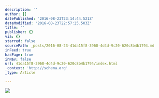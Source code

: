 ```yaml
---
description: ''
author: []
datePublished: '2016-08-23T23:14:44.521Z'
dateModified: '2016-08-23T22:57:25.503Z'
title: ''
publisher: {}
via: {}
starred: false
sourcePath: _posts/2016-08-23-41da15f8-3968-4d4d-9c20-620c8b4b1794.md
inFeed: true
hasPage: true
inNav: false
url: 41da15f8-3968-4d4d-9c20-620c8b4b1794/index.html
_context: 'http://schema.org'
_type: Article

---
```

![](https://the-grid-user-content.s3-us-west-2.amazonaws.com/f2982323-d8e5-444c-8970-55e92e483216.jpg)